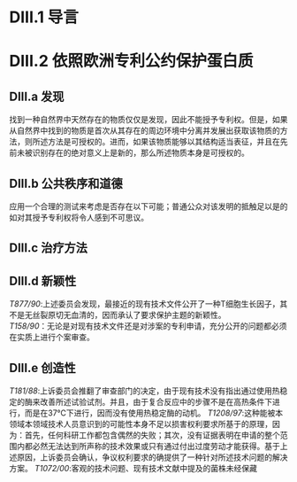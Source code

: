 # DIII.1 导言  
# DIII.2 依照欧洲专利公约保护蛋白质  
## DIII.a 发现  
找到一种自然界中天然存在的物质仅仅是发现，因此不能授予专利权。但是，如果从自然界中找到的物质是首次从其存在的周边环境中分离并发展出获取该物质的方法，则所述方法是可授权的。进而，如果该物质能够以其结构适当表征，并且在先前未被识别存在的绝对意义上是新的，那么所述物质本身是可授权的。  
## DIII.b 公共秩序和道德  
应用一个合理的测试来考虑是否存在以下可能；普通公众对该发明的抵触足以是的如对其授予专利权将令人感到不可思议。   
## DIII.c 治疗方法  
## DIII.d 新颖性  
*T877/90*:上述委员会发现，最接近的现有技术文件公开了一种T细胞生长因子，其不是无丝裂原切无血清的，因而承认了要求保护主题的新颖性。  
*T158/90*：无论是对现有技术文件还是对涉案的专利申请，充分公开的问题都必须在实质上进行个案审查。
## DIII.e 创造性  
*T181/88*:上诉委员会推翻了审查部门的决定，由于现有技术没有指出通过使用热稳定的酶来改善所述试验试剂。并且，由于复合反应中的步骤不是在高热条件下进行，而是在37℃下进行，因而没有使用热稳定酶的动机。
*T1208/97*:这种能被本领域本领域技术人员意识到的可能性本身不足以损害权利要求所基于的原理，因为：首先，任何科研工作都包含偶然的失败；其次，没有证据表明在申请的整个范围内都必然无法达到所声称的技术效果或只有通过付出过度劳动才能获得。基于上述原因，上诉委员会确认，争议权利要求的确提供了一种针对所述技术问题的解决方案。
*T1072/00*:客观的技术问题、现有技术文献中提及的菌株未经保藏
